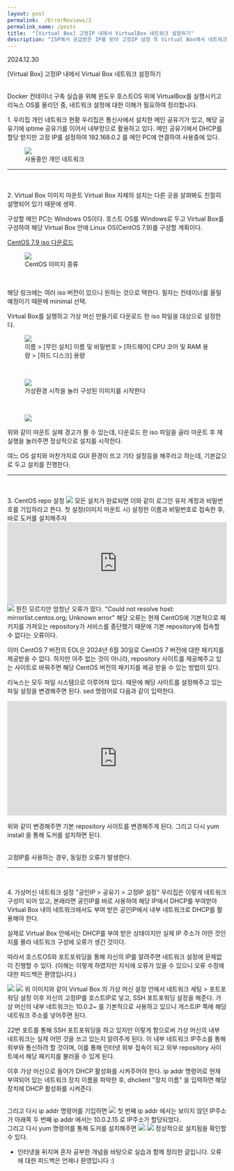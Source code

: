 ```yaml
---
layout: post
permalink:  /ErrorReviews/2
permalink_name: /posts
title:  "[Virtual Box] 고정IP 내에서 VirtualBox 네트워크 설정하기"
description: "ISP에서 공급받은 IP를 받아 고정IP 설정 후 Virtual Box에서 네트워크 설정 시 오류 발생. 해당 오류에 대한 해결 과정과 해결방법을 기술합니다."
---
```


<p class="date">2024.12.30</p>

<p class="caution">[Virtual Box] 고정IP 내에서 Virtual Box 네트워크 설정하기</p>
<br>
Docker 컨테이너 구축 실습을 위해
윈도우 호스트OS 위에 VirtualBox를 실행시키고
리눅스 OS를 올리던 중, 네트워크 설정에 대한 이해가 필요하여 정리합니다.
<br>

<span class="mini-title">1. 우리집 개인 네트워크 현황</span>
우리집은 통신사에서 설치한 메인 공유기가 있고,
해당 공유기에 iptime 공유기를 이어서 내부망으로 활용하고 있다.
메인 공유기에서 DHCP를 할당 받지만
고정 IP를 설정하여 192.168.0.2 를 메인 PC에 연결하여 사용중에 있다.

<figure class="fig">
<img src="/contents\imgs\TechReviews_2\01_NetworkSetting.png" class="image">
<figcaption class="figcap">사용중인 개인 네트워크</figcaption>
</figure>
<hr>
<br>
<br>
<span class="mini-title">2. Virtual Box 이미지 마운트</span>
Virtual Box 자체의 설치는 다른 곳을 살펴봐도 친절히 설명되어 있기 때문에 생략.

구성할 메인 PC는 Windows OS이다.
호스트 OS를 Windows로 두고 Virtual Box를 구성하여
해당 Virtual Box 안에 Linux OS(CentOS 7.9)를 구성할 계획이다.

<a href="https://vault.centos.org/centos/7.9.2009/isos/x86_64/" target="_blank">CentOS 7.9 iso 다운로드</a>

<figure class="fig">
<img src="/contents\imgs\TechReviews_2\02_CentOS.png" class="image">
<figcaption class="figcap">CentOS 이미지 종류</figcaption>
</figure>
<br>

해당 링크에는 여러 iso 버전이 있으니 원하는 것으로 택한다.
필자는 컨테이너를 올릴 예정이기 때문에 minimal 선택.

Virtual Box를 실행하고
가상 머신 만들기로 다운로드 한 iso 파일을 대상으로 설정한다.

<figure class="fig">
<img src="/contents\imgs\TechReviews_2\03_VBSetting.png" class="image">
<figcaption class="figcap">이름 > [무인 설치] 이름 및 비밀번호 > [하드웨어] CPU 코어 및 RAM 용량 > [하드 디스크] 용량</figcaption>
</figure>
<br>

<figure class="fig">
<img src="/contents\imgs\TechReviews_2\04_VBStart.png" class="image">
<figcaption class="figcap">가상환경 시작을 눌러 구성된 이미지를 시작한다</figcaption>
</figure>
<br>

<figure class="fig">
<img src="/contents\imgs\TechReviews_2\05_mount.png" class="image">
</figure>

위와 같이 마운트 실패 경고가 뜰 수 있는데,
다운로드 한 iso 파일을 골라 마운트 후 재실행을 눌러주면 정상적으로 설치를 시작한다.

여느 OS 설치와 마찬가지로 GUI 환경이 뜨고
기타 설정등을 해주라고 하는데, 기본값으로 두고 설치를 진행한다.

<hr>
<br>
<br>
<span class="mini-title">3. CentOS repo 설정</span>

<img src="/contents\imgs\TechReviews_2\06_CentOS Execute Complete.png" class="image">
모든 설치가 완료되면 이와 같이 로그인 유저 계정과 비밀번호를 기입하라고 뜬다.
첫 설정(이미지 마운트 시) 설정한 이름과 비밀번호로 접속한 후,
바로 도커를 설치해주자

<iframe
  src="https://carbon.now.sh/embed?bg=rgba%28171%2C+184%2C+195%2C+1%29&t=seti&wt=none&l=application%2Fx-sh&width=680&ds=true&dsyoff=20px&dsblur=68px&wc=true&wa=true&pv=56px&ph=56px&ln=false&fl=1&fm=Hack&fs=14px&lh=133%25&si=false&es=2x&wm=false&code=yum%2520install%2520-y%2520docker"
  style="width: 100%; height: 188px; border:0; transform: scale(1); overflow:hidden;"
  sandbox="allow-scripts allow-same-origin">
</iframe>
<br>


<img src="/contents\imgs\TechReviews_2\07_error in yum.png" class="image">
뭔진 모르지만 엄청난 오류가 떴다.
"Could not resolve host: mirrorlist.centos.org; Unknown error"
해당 오류는 현재 CentOS에 기본적으로 패키지를 가져오는 repository가
서비스를 중단했기 때문에 기본 repository에 접속할 수 없다는 오류이다.

이미 CentOS 7 버전의 EOL은 2024년 6월 30일로 
CentOS 7 버전에 대한 패키지를 제공받을 수 없다.
하지만 아주 없는 것이 아니라, repository 사이트를 제공해주고 있는 사이트로 바꿔주면
해당 CentOS 버전의 패키지를 제공 받을 수 있는 방법이 있다.

리눅스는 모두 파일 시스템으로 이루어져 있다.
때문에 해당 사이트를 설정해주고 있는 파일 설정을 변경해주면 된다.
sed 명령어로 다음과 같이 입력한다.

<iframe
  src="https://carbon.now.sh/embed?bg=rgba%28171%2C+184%2C+195%2C+1%29&t=seti&wt=none&l=application%2Fx-sh&width=680&ds=true&dsyoff=20px&dsblur=68px&wc=true&wa=true&pv=56px&ph=56px&ln=false&fl=1&fm=Hack&fs=14px&lh=133%25&si=false&es=2x&wm=false&code=%252F%252F%2520%25EB%25AA%25A8%25EB%2593%25A0%2520CentOS-*%2520%25ED%258C%258C%25EC%259D%25BC%25EC%2597%2590%2520%25EB%258C%2580%25ED%2595%25B4%25EC%2584%259C%2520mirrorlist%2520%25EC%25A3%25BC%25EC%2584%259D%2520%25EC%25B2%2598%25EB%25A6%25AC%250Ased%2520-i%2520%27s%252Fmirrorlist%252F%2523mirrorlist%252Fg%27%2520%252Fetc%252Fyum.repos.d%252FCentOS-*%2520%250A%250A%252F%252F%2520%25EB%25AA%25A8%25EB%2593%25A0%2520CentOS-*%2520%25ED%258C%258C%25EC%259D%25BC%25EC%2597%2590%2520%25EB%258C%2580%25ED%2595%25B4%25EC%2584%259C%2520baseurl%2520%25EB%25B3%2580%25EA%25B2%25BD%250Ased%2520-i%2520%27s%257C%2523baseurl%253Dhttp%253A%252F%252Fmirror.centos.org%257Cbaseurl%253Dhttp%253A%252F%252Fvault.centos.org%257Cg%27%2520%252Fetc%252Fyum.repos.d%252FCentOS-*%2520"
  style="width: 100%; height: 262px; border:0; transform: scale(1); overflow:hidden;"
  sandbox="allow-scripts allow-same-origin">
</iframe>
<br>

위와 같이 변경해주면 기본 repository 사이트를 변경해주게 된다.
그리고 다시 yum install 을 통해 도커를 설치하면 된다.

<br>
<span class="caution">고정IP를 사용하는 경우, 동일한 오류가 발생한다.</span>

<hr>
<br>

<span class="mini-title">4. 가상머신 네트워크 설정</span>
"공인IP > 공유기 > 고정IP 설정"
우리집은 이렇게 네트워크 구성이 되어 있고,
본래라면 공인IP를 바로 사용하여 해당 IP에서 DHCP를 부여받아
Virtual Box 내의 네트워크에서도 부여 받은 공인IP에서 내부 네트워크로 DHCP를 활용해야 한다.

실제로 Virtual Box 안에서는 DHCP를 부여 받은 상태이지만
실제 IP 주소가 어떤 것인지를 몰라 네트워크 구성에 오류가 생긴 것이다.

따라서 호스트OS와 포트포워딩을 통해 자신의 IP를 알려주면
네트워크 설정에 문제없이 진행할 수 있다.
(이해는 이렇게 하였지만 지식에 오류가 있을 수 있으니 오류 수정에 대한 피드백은 환영입니다.)
<br>


<img src="/contents\imgs\TechReviews_2\08_virtualbox_setting.png" class="image">
<img src="/contents\imgs\TechReviews_2\08-1_virtualbox_setting(2).png" class="image">
위 이미지와 같이 Virtual Box 의 가상 머신 설정 안에서
네트워크 세팅 > 포트포워딩 설정
이후 자신의 고정IP를 호스트IP로 넣고, SSH 포트포워딩 설정을 해준다.
가상 머신의 내부 네트워크는 10.0.2~ 를 기본적으로 사용하고 있으니
게스트IP 쪽에 해당 네트워크 주소를 넣어주면 된다.

22번 포트를 통해 SSH 포트포워딩을 하고 있지만
이렇게 함으로써 가상 머신의 내부 네트워크는 실제 어떤 것을 쓰고 있는지 알려주게 된다.
이 내부 네트워크 IP주소를 통해 외부와 통신하려 할 것이며,
이를 통해 인터넷 외부 접속이 되고
외부 repository 사이트에서 해당 패키지를 불러올 수 있게 된다.


이후 가상 머신으로 들어가 DHCP 활성화를 시켜주어야 한다.
ip addr 명령어로 현재 부여되어 있는 네트워크 장치 이름을 파악한 후,
dhclient "장치 이름" 을 입력하면 해당 장치에 DHCP 활성화를 시켜준다.

<br>
그리고 다시 ip addr 명령어를 기입하면
<img src="/contents\imgs\TechReviews_2\09_ip_setting_complete.png" class="image">
첫 번째 ip addr 에서는 보이지 않던 IP주소가
아래쪽 두 번째 ip addr 에서는 10.0.2.15 로 IP주소가 할당되었다.

<br>
그리고 다시 yum 명령어를 통해 도커를 설치해주면
<img src="/contents\imgs\TechReviews_2\10_docker installing.png" class="image">
<img src="/contents\imgs\TechReviews_2\11_docker_installed.png" class="image">
정상적으로 설치됨을 확인할 수 있다.

* 인터넷을 뒤지며 혼자 공부한 개념을 바탕으로
실습과 함께 정리한 글입니다.
오류에 대한 피드백은 언제나 환영입니다 :)

